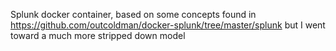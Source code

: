 Splunk docker container, based on some concepts found in
https://github.com/outcoldman/docker-splunk/tree/master/splunk
but I went toward a much more stripped down model
